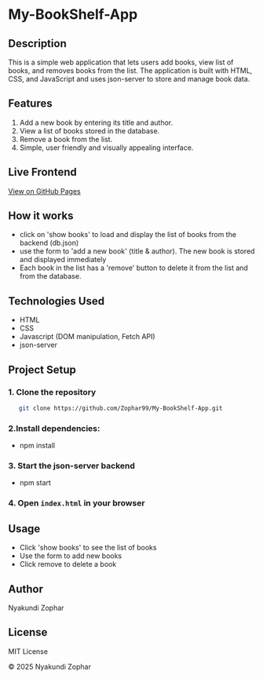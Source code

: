 # My-BookShelf-App
## Description
This is a simple web application that lets users add books, view list of books, and removes books from the list.
The application is built with HTML, CSS, and JavaScript and uses json-server to store and manage book data.

## Features
1. Add a new book by entering its title and author.
2. View a list of books stored in the database.
3. Remove a book from the list.
4. Simple, user friendly and visually appealing interface.

## Live Frontend
[View on GitHub Pages](https://zophar99.github.io/My-BookShelf-App/)

## How it works
- click on 'show books' to load and display the list of books from the backend (db.json)
- use the form to 'add a new book' (title & author). The new book is stored and displayed immediately
- Each book in the list has a 'remove' button to delete it from the list and from the database.

## Technologies Used 
- HTML
- CSS
- Javascript (DOM manipulation, Fetch API)
- json-server 

## Project Setup
### 1. Clone the repository
```bash
   git clone https://github.com/Zophar99/My-BookShelf-App.git
```
### 2.Install dependencies:
- npm install

### 3. Start the json-server backend 
- npm start
### 4. Open `index.html` in your browser


## Usage 
- Click 'show books' to see the list of books
- Use the form to add new books
- Click remove to delete a book

## Author
Nyakundi Zophar

## License
MIT License

© 2025 Nyakundi Zophar